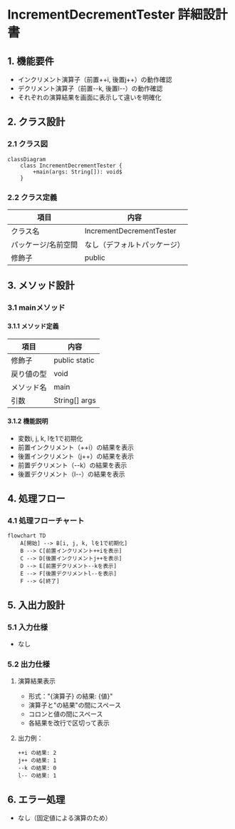 # IncrementDecrementTester 詳細設計書

## 1. 機能要件

- インクリメント演算子（前置++i, 後置j++）の動作確認
- デクリメント演算子（前置--k, 後置l--）の動作確認
- それぞれの演算結果を画面に表示して違いを明確化

## 2. クラス設計

### 2.1 クラス図

```mermaid
classDiagram
    class IncrementDecrementTester {
        +main(args: String[]): void$
    }
```

### 2.2 クラス定義

| 項目 | 内容 |
|------|------|
| クラス名 | IncrementDecrementTester |
| パッケージ/名前空間 | なし（デフォルトパッケージ） |
| 修飾子 | public |

## 3. メソッド設計

### 3.1 mainメソッド

#### 3.1.1 メソッド定義

| 項目 | 内容 |
|------|------|
| 修飾子 | public static |
| 戻り値の型 | void |
| メソッド名 | main |
| 引数 | String[] args |

#### 3.1.2 機能説明

- 変数i, j, k, lを1で初期化
- 前置インクリメント（++i）の結果を表示
- 後置インクリメント（j++）の結果を表示
- 前置デクリメント（--k）の結果を表示
- 後置デクリメント（l--）の結果を表示

## 4. 処理フロー

### 4.1 処理フローチャート

```mermaid
flowchart TD
    A[開始] --> B[i, j, k, lを1で初期化]
    B --> C[前置インクリメント++iを表示]
    C --> D[後置インクリメントj++を表示]
    D --> E[前置デクリメント--kを表示]
    E --> F[後置デクリメントl--を表示]
    F --> G[終了]
```

## 5. 入出力設計

### 5.1 入力仕様

- なし

### 5.2 出力仕様

1. 演算結果表示
   - 形式："{演算子} の結果: {値}"
   - 演算子と"の結果"の間にスペース
   - コロンと値の間にスペース
   - 各結果を改行で区切って表示

1. 出力例：

   ```text
   ++i の結果: 2
   j++ の結果: 1
   --k の結果: 0
   l-- の結果: 1
   ```

## 6. エラー処理

- なし（固定値による演算のため）
